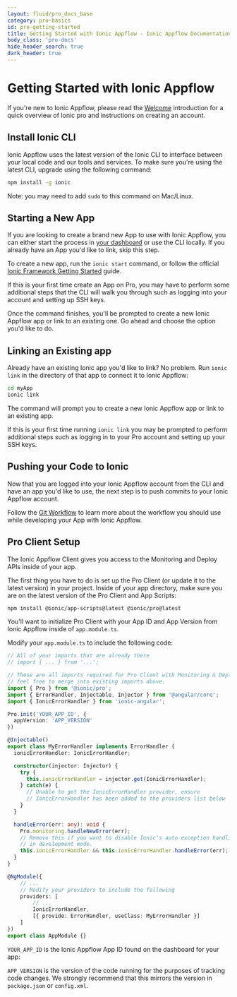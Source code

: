 ```yaml
---
layout: fluid/pro_docs_base
category: pro-basics
id: pro-getting-started
title: Getting Started with Ionic Appflow - Ionic Appflow Documentation
body_class: 'pro-docs'
hide_header_search: true
dark_header: true
---
```


# Getting Started with Ionic Appflow

If you're new to Ionic Appflow, please read the [Welcome](/docs/appflow/) introduction for a quick overview of Ionic pro and instructions on creating an account.

## Install Ionic CLI

Ionic Appflow uses the latest version of the Ionic CLI to interface between your local code and our tools and services. To make sure you're using the latest CLI, upgrade using the following command:

```bash
npm install -g ionic
```

Note: you may need to add `sudo` to this command on Mac/Linux.

## Starting a New App

If you are looking to create a brand new App to use with Ionic Appflow, you can either start the process in [your dashboard](https://dashboard.ionicframework.com) or use the CLI locally. If you already have an App you'd like to link, skip this step.

To create a new app, run the `ionic start` command, or follow the official [Ionic Framework Getting Started](/getting-started) guide.

If this is your first time create an App on Pro, you may have to perform some additional steps that the CLI will walk you through such as logging into your account and setting up SSH keys.

Once the command finishes, you'll be prompted to create a new Ionic Appflow app or link to an existing one. Go ahead and choose the option you'd like to do.

## Linking an Existing app

Already have an existing Ionic app you'd like to link? No problem. Run `ionic link` in the directory of that app to connect it to Ionic Appflow:

```bash
cd myApp
ionic link
```

The command will prompt you to create a new Ionic Appflow app or link to an existing app.

If this is your first time running `ionic link` you may be prompted to perform additional steps such as logging in to your Pro account and setting up your SSH keys.

## Pushing your Code to Ionic

Now that you are logged into your Ionic Appflow account from the CLI and have an app you'd like to use, the next
step is to push commits to your Ionic Appflow account.

Follow the [Git Workflow](/docs/appflow/basics/git/) to learn more about the workflow you should use while developing your App with Ionic Appflow.

## Pro Client Setup

The Ionic Appflow Client gives you access to the Monitoring and Deploy APIs inside of your app.

The first thing you have to do is set up the Pro Client (or update it to the latest version) in your project. Inside of your app directory, make sure you are on the latest version of the Pro Client and App Scripts:

```bash
npm install @ionic/app-scripts@latest @ionic/pro@latest
```

You'll want to initialize Pro Client with your App ID and App Version from Ionic Appflow inside of `app.module.ts`.

Modify your `app.module.ts` to include the following code:

```typescript
// All of your imports that are already there
// import { ... } from '...';

// These are all imports required for Pro Client with Monitoring & Deploy,
// feel free to merge into existing imports above.
import { Pro } from '@ionic/pro';
import { ErrorHandler, Injectable, Injector } from '@angular/core';
import { IonicErrorHandler } from 'ionic-angular';

Pro.init('YOUR_APP_ID', {
  appVersion: 'APP_VERSION'
})

@Injectable()
export class MyErrorHandler implements ErrorHandler {
  ionicErrorHandler: IonicErrorHandler;

  constructor(injector: Injector) {
    try {
      this.ionicErrorHandler = injector.get(IonicErrorHandler);
    } catch(e) {
      // Unable to get the IonicErrorHandler provider, ensure
      // IonicErrorHandler has been added to the providers list below
    }
  }

  handleError(err: any): void {
    Pro.monitoring.handleNewError(err);
    // Remove this if you want to disable Ionic's auto exception handling
    // in development mode.
    this.ionicErrorHandler && this.ionicErrorHandler.handleError(err);
  }
}

@NgModule({
    // ...
    // Modify your providers to include the following
    providers: [
        // ...
        IonicErrorHandler,
        [{ provide: ErrorHandler, useClass: MyErrorHandler }]
    ]
})
export class AppModule {}
```

`YOUR_APP_ID` is the Ionic Appflow App ID found on the dashboard for your app:

`APP_VERSION` is the version of the code running for the purposes of tracking code changes. We strongly recommend that this mirrors the version in `package.json` or `config.xml`.
